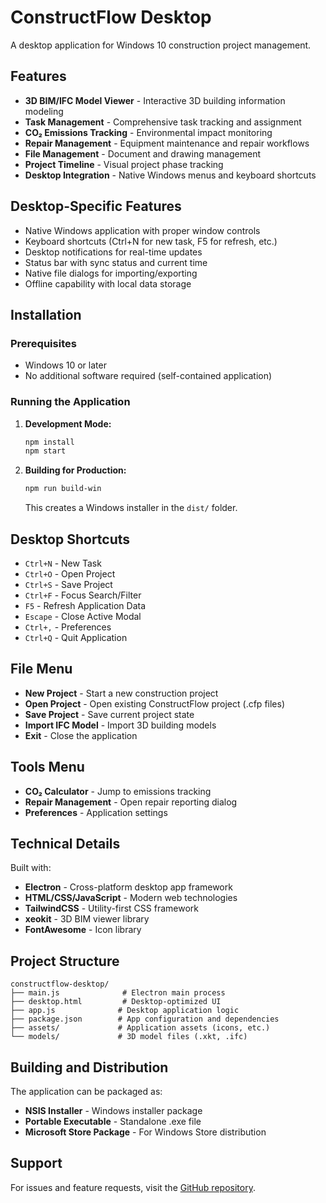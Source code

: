 # ConstructFlow Desktop

A desktop application for Windows 10 construction project management.

## Features

- **3D BIM/IFC Model Viewer** - Interactive 3D building information modeling
- **Task Management** - Comprehensive task tracking and assignment
- **CO₂ Emissions Tracking** - Environmental impact monitoring
- **Repair Management** - Equipment maintenance and repair workflows
- **File Management** - Document and drawing management
- **Project Timeline** - Visual project phase tracking
- **Desktop Integration** - Native Windows menus and keyboard shortcuts

## Desktop-Specific Features

- Native Windows application with proper window controls
- Keyboard shortcuts (Ctrl+N for new task, F5 for refresh, etc.)
- Desktop notifications for real-time updates
- Status bar with sync status and current time
- Native file dialogs for importing/exporting
- Offline capability with local data storage

## Installation

### Prerequisites
- Windows 10 or later
- No additional software required (self-contained application)

### Running the Application

1. **Development Mode:**
   ```bash
   npm install
   npm start
   ```

2. **Building for Production:**
   ```bash
   npm run build-win
   ```
   This creates a Windows installer in the `dist/` folder.

## Desktop Shortcuts

- `Ctrl+N` - New Task
- `Ctrl+O` - Open Project
- `Ctrl+S` - Save Project
- `Ctrl+F` - Focus Search/Filter
- `F5` - Refresh Application Data
- `Escape` - Close Active Modal
- `Ctrl+,` - Preferences
- `Ctrl+Q` - Quit Application

## File Menu

- **New Project** - Start a new construction project
- **Open Project** - Open existing ConstructFlow project (.cfp files)
- **Save Project** - Save current project state
- **Import IFC Model** - Import 3D building models
- **Exit** - Close the application

## Tools Menu

- **CO₂ Calculator** - Jump to emissions tracking
- **Repair Management** - Open repair reporting dialog
- **Preferences** - Application settings

## Technical Details

Built with:
- **Electron** - Cross-platform desktop app framework
- **HTML/CSS/JavaScript** - Modern web technologies
- **TailwindCSS** - Utility-first CSS framework
- **xeokit** - 3D BIM viewer library
- **FontAwesome** - Icon library

## Project Structure

```
constructflow-desktop/
├── main.js              # Electron main process
├── desktop.html         # Desktop-optimized UI
├── app.js              # Desktop application logic
├── package.json        # App configuration and dependencies
├── assets/             # Application assets (icons, etc.)
└── models/             # 3D model files (.xkt, .ifc)
```

## Building and Distribution

The application can be packaged as:
- **NSIS Installer** - Windows installer package
- **Portable Executable** - Standalone .exe file
- **Microsoft Store Package** - For Windows Store distribution

## Support

For issues and feature requests, visit the [GitHub repository](https://github.com/knoksen/-ConstructFlow).